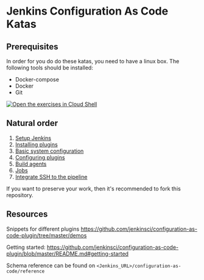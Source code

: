 # Jenkins Configuration As Code Katas

## Prerequisites

In order for you do do these katas, you need to have a linux box.
The following tools should be installed:

- Docker-compose
- Docker
- Git

[![Open the exercises in Cloud Shell](https://gstatic.com/cloudssh/images/open-btn.svg)](https://console.cloud.google.com/cloudshell/editor?cloudshell_git_repo=https://github.com/praqma-training/jcasc-katas.git)

## Natural order

1. [Setup Jenkins](setup-jenkins/README.md)
1. [Installing plugins](installing-plugins/README.md)
1. [Basic system configuration](basic-system-config/README.md)
1. [Configuring plugins](configuring-plugins/README.md)
1. [Build agents](build-agents/README.md)
1. [Jobs](jobs/README.md)
1. [Integrate SSH to the pipeline](configuring-ssh/README.md)

If you want to preserve your work, then it's recommended to fork this repository.

## Resources

Snippets for different plugins <https://github.com/jenkinsci/configuration-as-code-plugin/tree/master/demos>

Getting started: <https://github.com/jenkinsci/configuration-as-code-plugin/blob/master/README.md#getting-started>

Schema reference can be found on `<Jenkins_URL>/configuration-as-code/reference`
